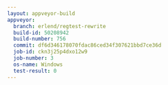 ```yaml
---
layout: appveyor-build
appveyor:
  branch: erlend/regtest-rewrite
  build-id: 50208942
  build-number: 756
  commit: df6d346178070fdac86ced34f307621bbd7ce36d
  job-id: ckn3j25p4dxo12w9
  job-number: 3
  os-name: Windows
  test-result: 0
---
```

